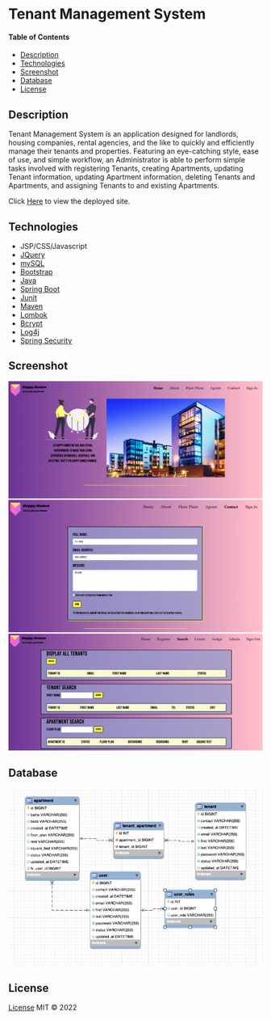 # Tenant Management System
#### Table of Contents
* [Description](#Description)
* [Technologies](#Technologies)
* [Screenshot](#Screenshot)
* [Database](#Database)
* [License](#License)

## Description
Tenant Management System is an application designed for landlords, housing companies, rental agencies, and the like to quickly and efficiently manage their tenants and properties. 
Featuring an eye-catching style, ease of use, and simple workflow, an Administrator is able to perform simple tasks involved with registering Tenants,
creating Apartments, updating Tenant information, updating Apartment information, deleting Tenants and Apartments, and assigning Tenants to and existing Apartments.

Click [Here](https://harmsjared.github.io/TenantManagementSystem/index.jsp) to view the deployed site.

## Technologies
* JSP/CSS/Javascript
* [JQuery](https://api.jquery.com/)
* [mySQL](https://dev.mysql.com/doc/)
* [Bootstrap](https://getbootstrap.com/)
* [Java](https://docs.oracle.com/en/java/)
* [Spring Boot](https://docs.spring.io/spring-boot/docs/current/reference/htmlsingle/)
* [Junit](https://junit.org/junit5/docs/current/user-guide/)
* [Maven](https://maven.apache.org/guides/index.html)
* [Lombok](https://projectlombok.org/features/all)
* [Bcrypt](https://docs.spring.io/spring-security/site/docs/current/api/org/springframework/security/crypto/bcrypt/BCrypt.html)
* [Log4j](https://www.slf4j.org/docs.html)
* [Spring Security](https://docs.spring.io/spring-security/reference/index.html)


## Screenshot
![Home](https://github.com/harmsjared/TenantManagementSystem/blob/master/src/main/webapp/WEB-INF/jsp/HomepageTMS.png)
![Contact](https://github.com/harmsjared/TenantManagementSystem/blob/master/src/main/webapp/WEB-INF/jsp/contactpageTMS.png)
![Search](https://github.com/harmsjared/TenantManagementSystem/blob/master/src/main/webapp/WEB-INF/jsp/searchTMS.png)

## Database
![Database](https://github.com/harmsjared/TenantManagementSystem/blob/master/src/main/webapp/WEB-INF/jsp/EER_Diagram.png?raw=true)

## License
[License](/Users/Harmsy/Downloads/TenantManagementSystem/LICENSE)
MIT &copy; 2022
